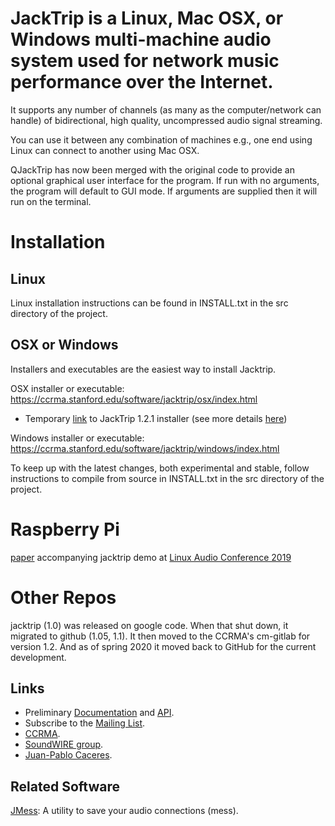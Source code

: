 # JackTrip is a Linux, Mac OSX, or Windows multi-machine audio system used for network music performance over the Internet.
It supports any number of channels (as many as the computer/network can handle) of bidirectional, high quality, uncompressed audio signal streaming.

You can use it between any combination of machines e.g., one end using Linux can connect to another using Mac OSX.

QJackTrip has now been merged with the original code to provide an optional graphical user interface for the program. If run with no arguments, the program will default to GUI mode. If arguments are supplied then it will run on the terminal.

# Installation
## Linux ##
Linux installation instructions can be found in INSTALL.txt in the src directory of the project.

## OSX or Windows ##
Installers and executables are the easiest way to install Jacktrip.

OSX installer or executable: https://ccrma.stanford.edu/software/jacktrip/osx/index.html 
- Temporary [link](https://www.dropbox.com/s/jb7vh9oiew50cm6/jacktrip-macos-installer-x64-1.2.1.pkg?dl=0) to JackTrip 1.2.1 installer (see more details [here](https://github.com/jacktrip/jacktrip/issues/158#issuecomment-699215590))

Windows installer or executable: https://ccrma.stanford.edu/software/jacktrip/windows/index.html

To keep up with the latest changes, both experimental and stable, follow instructions to compile from source in INSTALL.txt in the src directory of the project.

# Raspberry Pi

[paper](https://lac.linuxaudio.org/2019/doc/chafe2.pdf) accompanying jacktrip demo at [Linux Audio Conference 2019](https://lac.linuxaudio.org/2019/)

# Other Repos
jacktrip (1.0) was released on google code. When that shut down, it migrated to github (1.05, 1.1).
It then moved to the CCRMA's cm-gitlab for version 1.2.
And as of spring 2020 it moved back to GitHub for the current development.


## Links ##
  * Preliminary [Documentation](http://ccrma.stanford.edu/groups/soundwire/software/jacktrip/) and [API](http://ccrma.stanford.edu/groups/soundwire/software/jacktrip/annotated.html).
  * Subscribe to the [Mailing List](http://groups.google.com/group/jacktrip-users).
  * [CCRMA](http://ccrma.stanford.edu/).
  * [SoundWIRE group](http://ccrma.stanford.edu/groups/soundwire/).
  * [Juan-Pablo Caceres](https://ccrma.stanford.edu/~jcaceres/).

## Related Software ##
[JMess](https://github.com/jcacerec/jmess-jack): A utility to save your audio connections (mess).
